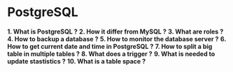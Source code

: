 # PostgreSQL

**1. What is PostgreSQL ?**
**2. How it differ from MySQL ?**
**3. What are roles ?**
**4. How to backup a database ?**
**5. How to monitor the database server ?**
**6. How to get current date and time in PostgreSQL ?**
**7. How to split a big table in multiple tables ?**
**8. What does a trigger ?**
**9. What is needed to update stastistics ?**
**10. What is a table space ?**